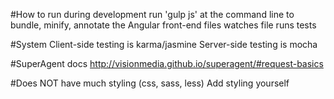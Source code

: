 #How to run during development
run 'gulp js' at the command line to bundle, minify, annotate the Angular front-end files
watches file
runs tests

#System
Client-side testing is karma/jasmine
Server-side testing is mocha

#SuperAgent docs
http://visionmedia.github.io/superagent/#request-basics

#Does NOT have much styling (css, sass, less)
Add styling yourself
